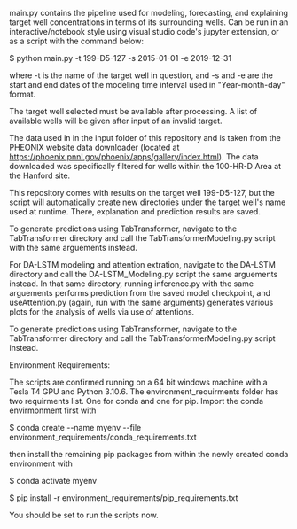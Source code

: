 main.py contains the pipeline used for modeling, forecasting, and explaining target well concentrations in terms of its surrounding wells. 
Can be run in an interactive/notebook style using visual studio code's jupyter extension, or as a script with the command below:

$ python main.py -t 199-D5-127 -s 2015-01-01 -e 2019-12-31

where -t is the name of the target well in question, and -s and -e are the start and end dates of the modeling time interval used in "Year-month-day" format.

The target well selected must be available after processing. A list of available wells will be given after input of an invalid target.

The data used in in the input folder of this repository and is taken from the PHEONIX website data downloader (located at https://phoenix.pnnl.gov/phoenix/apps/gallery/index.html). 
The data downloaded was specifically filtered for wells within the 100-HR-D Area at the Hanford site.

This repository comes with results on the target well 199-D5-127, but the script will automatically create new directories under the target well's name used at runtime.
There, explanation and prediction results are saved.

To generate predictions using TabTransformer, navigate to the TabTransformer directory and call the TabTransformerModeling.py script with the same arguements instead.

For DA-LSTM modeling and attention extration, navigate to the DA-LSTM directory and call the DA-LSTM_Modeling.py script the same arguements instead. In that same directory, running inference.py with the same arguements performs prediction from the saved model checkpoint, and useAttention.py (again, run with the same arguments) generates various plots for the analysis of wells via use of attentions.

To generate predictions using TabTransformer, navigate to the TabTransformer directory and call the TabTransformerModeling.py script instead.

Environment Requirements:

The scripts are confirmed running on a 64 bit windows machine with a Tesla T4 GPU and Python 3.10.6.
The environment_requirments folder has two requirments list. One for conda and one for pip. Import the conda envirmonment first with 

$ conda create --name myenv --file environment_requirements/conda_requirements.txt

then install the remaining pip packages from within the newly created conda environment with

$ conda activate myenv

$ pip install -r environment_requirements/pip_requirements.txt

You should be set to run the scripts now.
